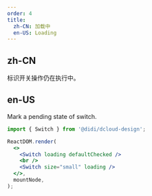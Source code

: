 ```yaml
---
order: 4
title:
  zh-CN: 加载中
  en-US: Loading
---
```


## zh-CN

标识开关操作仍在执行中。

## en-US

Mark a pending state of switch.

```jsx
import { Switch } from '@didi/dcloud-design';

ReactDOM.render(
  <>
    <Switch loading defaultChecked />
    <br />
    <Switch size="small" loading />
  </>,
  mountNode,
);
```
